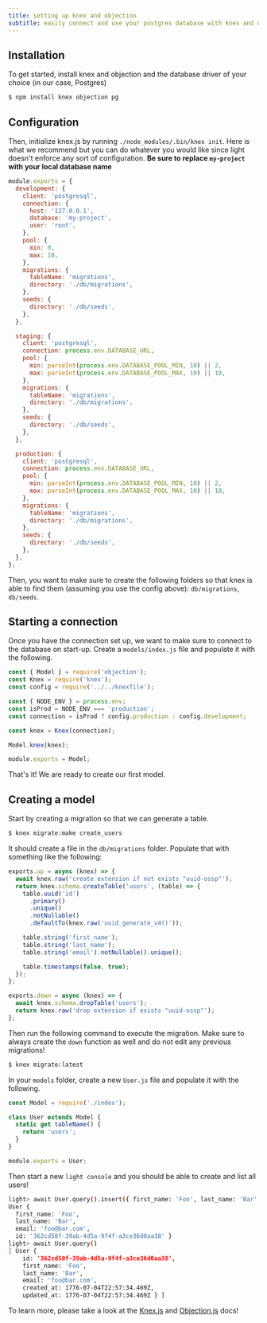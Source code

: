 ```yaml
---
title: setting up knex and objection
subtitle: easily connect and use your postgres database with knex and objection
---
```


## Installation

To get started, install knex and objection and the database driver of your choice (in our case, Postgres)

```bash
$ npm install knex objection pg
```

## Configuration

Then, initialize knex.js by running `./node_modules/.bin/knex init`. Here is what we recommend but you can do whatever you would like since light doesn't enforce any sort of configuration. **Be sure to replace `my-project` with your local database name**

```js
module.exports = {
  development: {
    client: 'postgresql',
    connection: {
      host: '127.0.0.1',
      database: 'my-project',
      user: 'root',
    },
    pool: {
      min: 0,
      max: 10,
    },
    migrations: {
      tableName: 'migrations',
      directory: './db/migrations',
    },
    seeds: {
      directory: './db/seeds',
    },
  },

  staging: {
    client: 'postgresql',
    connection: process.env.DATABASE_URL,
    pool: {
      min: parseInt(process.env.DATABASE_POOL_MIN, 10) || 2,
      max: parseInt(process.env.DATABASE_POOL_MAX, 10) || 10,
    },
    migrations: {
      tableName: 'migrations',
      directory: './db/migrations',
    },
    seeds: {
      directory: './db/seeds',
    },
  },

  production: {
    client: 'postgresql',
    connection: process.env.DATABASE_URL,
    pool: {
      min: parseInt(process.env.DATABASE_POOL_MIN, 10) || 2,
      max: parseInt(process.env.DATABASE_POOL_MAX, 10) || 10,
    },
    migrations: {
      tableName: 'migrations',
      directory: './db/migrations',
    },
    seeds: {
      directory: './db/seeds',
    },
  },
};
```

Then, you want to make sure to create the following folders so that knex is able to find them (assuming you use the config above): `db/migrations`, `db/seeds`.

## Starting a connection

Once you have the connection set up, we want to make sure to connect to the database on start-up. Create a `models/index.js` file and populate it with the following.

```js
const { Model } = require('objection');
const Knex = require('knex');
const config = require('../../knexfile');

const { NODE_ENV } = process.env;
const isProd = NODE_ENV === 'production';
const connection = isProd ? config.production : config.development;

const knex = Knex(connection);

Model.knex(knex);

module.exports = Model;
```

That's it! We are ready to create our first model.

## Creating a model

Start by creating a migration so that we can generate a table.

```bash
$ knex migrate:make create_users
```

It should create a file in the `db/migrations` folder. Populate that with something like the following:

```js
exports.up = async (knex) => {
  await knex.raw('create extension if not exists "uuid-ossp"');
  return knex.schema.createTable('users', (table) => {
    table.uuid('id')
      .primary()
      .unique()
      .notNullable()
      .defaultTo(knex.raw('uuid_generate_v4()'));

    table.string('first_name');
    table.string('last_name');
    table.string('email').notNullable().unique();

    table.timestamps(false, true);
  });
};

exports.down = async (knex) => {
  await knex.schema.dropTable('users');
  return knex.raw('drop extension if exists "uuid-ossp"');
};
```

Then run the following command to execute the migration. Make sure to always create the `down` function as well and do not edit any previous migrations!

```bash
$ knex migrate:latest
```

In your `models` folder, create a new `User.js` file and populate it with the following.

```js
const Model = require('./index');

class User extends Model {
  static get tableName() {
    return 'users';
  }
}

module.exports = User;
```

Then start a new `light console` and you should be able to create and list all users!

```bash
light> await User.query().insert({ first_name: 'Foo', last_name: 'Bar', email: 'foo@bar.com'});
User {
  first_name: 'Foo',
  last_name: 'Bar',
  email: 'foo@bar.com',
  id: '362cd50f-39ab-4d5a-9f4f-a3ce36d0aa38' }
light> await User.query()
[ User {
    id: '362cd50f-39ab-4d5a-9f4f-a3ce36d0aa38',
    first_name: 'Foo',
    last_name: 'Bar',
    email: 'foo@bar.com',
    created_at: 1776-07-04T22:57:34.469Z,
    updated_at: 1776-07-04T22:57:34.469Z } ]
```

To learn more, please take a look at the [Knex.js](http://knexjs.org/) and [Objection.js](https://vincit.github.io/objection.js/) docs!
